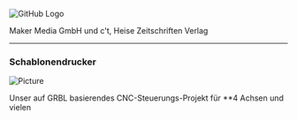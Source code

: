 ![GitHub Logo](http://www.heise.de/make/icons/make_logo.png)

Maker Media GmbH und c't, Heise Zeitschriften Verlag

***

### Schablonendrucker


![Picture](https://github.com/heise/MaXYposi_Grbl_644/blob/master/maxyposi_pcb/platine_ausschnitt.JPG)

Unser auf GRBL basierendes CNC-Steuerungs-Projekt für **4 Achsen und vielen 
